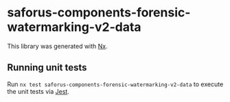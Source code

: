 # saforus-components-forensic-watermarking-v2-data

This library was generated with [Nx](https://nx.dev).

## Running unit tests

Run `nx test saforus-components-forensic-watermarking-v2-data` to execute the unit tests via [Jest](https://jestjs.io).
